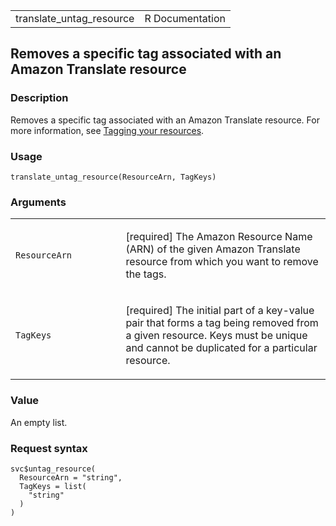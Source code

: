 <table style="width: 100%;">
<tbody>
<tr class="odd">
<td>translate_untag_resource</td>
<td style="text-align: right;">R Documentation</td>
</tr>
</tbody>
</table>

## Removes a specific tag associated with an Amazon Translate resource

### Description

Removes a specific tag associated with an Amazon Translate resource. For
more information, see [Tagging your
resources](https://docs.aws.amazon.com/translate/latest/dg/tagging.html).

### Usage

    translate_untag_resource(ResourceArn, TagKeys)

### Arguments

<table>
<colgroup>
<col style="width: 35%" />
<col style="width: 65%" />
</colgroup>
<tbody>
<tr class="odd">
<td><code
id="translate_untag_resource_:_ResourceArn">ResourceArn</code></td>
<td><p>[required] The Amazon Resource Name (ARN) of the given Amazon
Translate resource from which you want to remove the tags.</p></td>
</tr>
<tr class="even">
<td><code id="translate_untag_resource_:_TagKeys">TagKeys</code></td>
<td><p>[required] The initial part of a key-value pair that forms a tag
being removed from a given resource. Keys must be unique and cannot be
duplicated for a particular resource.</p></td>
</tr>
</tbody>
</table>

### Value

An empty list.

### Request syntax

    svc$untag_resource(
      ResourceArn = "string",
      TagKeys = list(
        "string"
      )
    )
